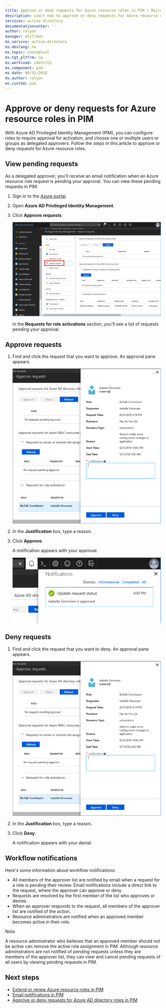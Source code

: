 ```yaml
---
title: Approve or deny requests for Azure resource roles in PIM | Microsoft Docs
description: Learn how to approve or deny requests for Azure resource roles in Azure AD Privileged Identity Management (PIM).
services: active-directory
documentationcenter: ''
author: rolyon
manager: mtillman
ms.service: active-directory
ms.devlang: na
ms.topic: conceptual
ms.tgt_pltfrm: na
ms.workload: identity
ms.component: pim
ms.date: 08/31/2018
ms.author: rolyon
ms.custom: pim
---
```


# Approve or deny requests for Azure resource roles in PIM

With Azure AD Privileged Identity Management (PIM), you can configure roles to require approval for activation, and choose one or multiple users or groups as delegated approvers. Follow the steps in this article to approve or deny requests for Azure resource roles.

## View pending requests

As a delegated approver, you'll receive an email notification when an Azure resource role request is pending your approval. You can view these pending requests in PIM.

1. Sign in to the [Azure portal](https://portal.azure.com/).

1. Open **Azure AD Privileged Identity Management**.

1. Click **Approve requests**.

    ![Azure resources - Approve requests](./media/pim-resource-roles-approval-workflow/resources-approve-requests.png)

    In the **Requests for role activations** section, you'll see a list of requests pending your approval.

## Approve requests

1. Find and click the request that you want to approve. An approval pane appears.

    ![Approve requests pane](./media/pim-resource-roles-approval-workflow/resources-approve-pane.png)

1. In the **Justification** box, type a reason.

1. Click **Approve**.

    A notification appears with your approval.

    ![Approve notification](./media/pim-resource-roles-approval-workflow/resources-approve-notification.png)

## Deny requests

1. Find and click the request that you want to deny. An approval pane appears.

    ![Approve requests pane](./media/pim-resource-roles-approval-workflow/resources-approve-pane.png)

1. In the **Justification** box, type a reason.

1. Click **Deny**.

    A notification appears with your denial.

## Workflow notifications

Here's some information about workflow notifications:

- All members of the approver list are notified by email when a request for a role is pending their review. Email notifications include a direct link to the request, where the approver can approve or deny.
- Requests are resolved by the first member of the list who approves or denies.
- When an approver responds to the request, all members of the approver list are notified of the action.
- Resource administrators are notified when an approved member becomes active in their role.

>[!Note]
>A resource administrator who believes that an approved member should not be active can remove the active role assignment in PIM. Although resource administrators are not notified of pending requests unless they are members of the approver list, they can view and cancel pending requests of all users by viewing pending requests in PIM. 

## Next steps

- [Extend or renew Azure resource roles in PIM](pim-resource-roles-renew-extend.md)
- [Email notifications in PIM](pim-email-notifications.md)
- [Approve or deny requests for Azure AD directory roles in PIM](azure-ad-pim-approval-workflow.md)
